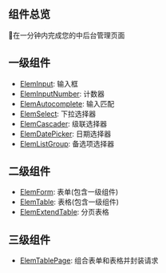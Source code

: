 ## 组件总览

🚀在一分钟内完成您的中后台管理页面

## 一级组件
- [ElemInput](/elem-input/): 输入框
- [ElemInputNumber](/elem-input-number/): 计数器
- [ElemAutocomplete](/elem-autocomplete/): 输入匹配
- [ElemSelect](/elem-select/): 下拉选择器
- [ElemCascader](/elem-cascader/): 级联选择器
- [ElemDatePicker](/elem-date-picker/): 日期选择器
- [ElemListGroup](/elem-list-group/): 备选项选择器

## 二级组件

- [ElemForm](/elem-form/): 表单(包含一级组件)
- [ElemTable](/elem-table/): 表格(包含一级组件)
- [ElemExtendTable](/elem-extend-table/): 分页表格

## 三级组件
- [ElemTablePage](/elem-table-page/): 组合表单和表格并封装请求